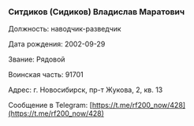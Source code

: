 ### Ситдиков (Сидиков) Владислав Маратович

Должность: наводчик-разведчик

Дата рождения: 2002-09-29

Звание: Рядовой

Воинская часть: 91701

Адрес: г. Новосибирск, пр-т Жукова, 2, кв. 13

Сообщение в Telegram: [https://t.me/rf200_now/428](https://t.me/rf200_now/428)
